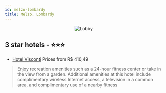 ```yaml
---
id: melzo-lombardy
title: Melzo, Lombardy
---
```


<center><img src="https://i.travelapi.com/hotels/5000000/4590000/4587100/4587068/3cd999be_z.jpg" alt="Lobby" /></center>


##  3 star hotels - ⭐️⭐️⭐️

-    [Hotel Visconti](https://us.hurb.com/hotels/melzo/hotel-visconti-JNP-JP981807?cmp=18055) Prices from R$ 410,49
   > Enjoy recreation amenities such as a 24-hour fitness center or take in the view from a garden. Additional amenities at this hotel include complimentary wireless Internet access, a television in a common area, and complimentary use of a nearby fitness
